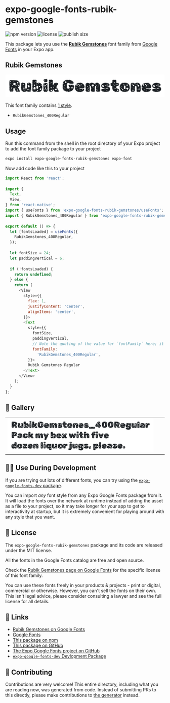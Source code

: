 # expo-google-fonts-rubik-gemstones

![npm version](https://flat.badgen.net/npm/v/expo-google-fonts-rubik-gemstones)
![license](https://flat.badgen.net/github/license/expo/google-fonts)
![publish size](https://flat.badgen.net/packagephobia/install/expo-google-fonts-rubik-gemstones)

This package lets you use the [**Rubik Gemstones**](https://fonts.google.com/specimen/Rubik+Gemstones) font family from [Google Fonts](https://fonts.google.com/) in your Expo app.

## Rubik Gemstones

![Rubik Gemstones](./font-family.png)

This font family contains [1 style](#-gallery).

- `RubikGemstones_400Regular`

## Usage

Run this command from the shell in the root directory of your Expo project to add the font family package to your project
```sh
expo install expo-google-fonts-rubik-gemstones expo-font
```

Now add code like this to your project
```js
import React from 'react';

import {
  Text,
  View,
} from 'react-native';
import { useFonts } from 'expo-google-fonts-rubik-gemstones/useFonts';
import { RubikGemstones_400Regular } from 'expo-google-fonts-rubik-gemstones/400Regular';

export default () => {
  let [fontsLoaded] = useFonts({
    RubikGemstones_400Regular,
  });

  let fontSize = 24;
  let paddingVertical = 6;

  if (!fontsLoaded) {
    return undefined;
  } else {
    return (
      <View
        style={{
          flex: 1,
          justifyContent: 'center',
          alignItems: 'center',
        }}>
        <Text
          style={{
            fontSize,
            paddingVertical,
            // Note the quoting of the value for `fontFamily` here; it expects a string!
            fontFamily:
              'RubikGemstones_400Regular',
          }}>
          Rubik Gemstones Regular
        </Text>
      </View>
    );
  }
};

```

## 🔡 Gallery


||||
|-|-|-|
|![RubikGemstones_400Regular](.//400Regular/RubikGemstones_400Regular.ttf.png)||||


## 👩‍💻 Use During Development

If you are trying out lots of different fonts, you can try using the [`expo-google-fonts-dev` package](https://github.com/freeboub/google-fonts/tree/master/font-packages/dev#readme).

You can import *any* font style from any Expo Google Fonts package from it. It will load the fonts
over the network at runtime instead of adding the asset as a file to your project, so it may take longer
for your app to get to interactivity at startup, but it is extremely convenient
for playing around with any style that you want.

## 📖 License

The `expo-google-fonts-rubik-gemstones` package and its code are released under the MIT license.

All the fonts in the Google Fonts catalog are free and open source.

Check the [Rubik Gemstones page on Google Fonts](https://fonts.google.com/specimen/Rubik+Gemstones) for the specific license of this font family.

You can use these fonts freely in your products & projects - print or digital, commercial or otherwise. However, you can't sell the fonts on their own. This isn't legal advice, please consider consulting a lawyer and see the full license for all details.

## 🔗 Links

- [Rubik Gemstones on Google Fonts](https://fonts.google.com/specimen/Rubik+Gemstones)
- [Google Fonts](https://fonts.google.com/)
- [This package on npm](https://www.npmjs.com/package/expo-google-fonts-rubik-gemstones)
- [This package on GitHub](https://github.com/freeboub/google-fonts/tree/master/font-packages/rubik-gemstones)
- [The Expo Google Fonts project on GitHub](https://github.com/freeboub/google-fonts)
- [`expo-google-fonts-dev` Devlopment Package](https://github.com/freeboub/google-fonts/tree/master/font-packages/dev)

## 🤝 Contributing

Contributions are very welcome! This entire directory, including what you are reading now, was generated from code. Instead of submitting PRs to this directly, please make contributions to [the generator](https://github.com/freeboub/google-fonts/tree/master/packages/generator) instead.
